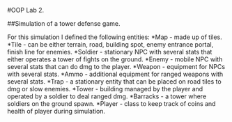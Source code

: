 #OOP Lab 2.

##Simulation of a tower defense game.

For this simulation I defined the following entities:
*Map - made up of tiles.
*Tile - can be either terrain, road, building spot, enemy entrance portal, finish line for enemies.
*Soldier - stationary NPC with several stats that either operates a tower of fights on the ground.
*Enemy - mobile NPC with several stats that can do dmg to the player.
*Weapon - equipment for NPCs with several stats.
*Ammo - additional equipment for ranged weapons with several stats.
*Trap - a stationary entity that can be placed on road tiles to dmg or slow enemies.
*Tower - building managed by the player and operated by a soldier to deal ranged dmg.
*Barracks - a tower where soldiers on the ground spawn.
*Player - class to keep track of coins and health of player during simulation. 

